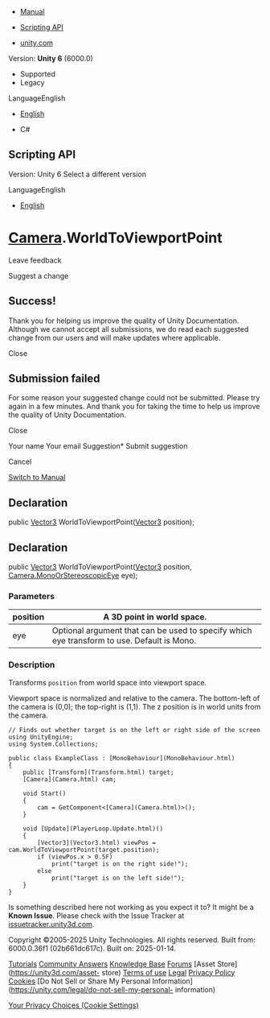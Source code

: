 [ ]()

  * [Manual](../Manual/index.html)
  * [Scripting API](../ScriptReference/index.html)

  * [unity.com](https://unity.com/)

Version: **Unity 6** (6000.0)

  * Supported
  * Legacy

LanguageEnglish

  * [English]()

  * C#

[ ](https://docs.unity3d.com)

## Scripting API

Version: Unity 6 Select a different version

LanguageEnglish

  * [English]()

#  [Camera](Camera.html).WorldToViewportPoint

Leave feedback

Suggest a change

## Success!

Thank you for helping us improve the quality of Unity Documentation. Although
we cannot accept all submissions, we do read each suggested change from our
users and will make updates where applicable.

Close

## Submission failed

For some reason your suggested change could not be submitted. Please <a>try
again</a> in a few minutes. And thank you for taking the time to help us
improve the quality of Unity Documentation.

Close

Your name Your email Suggestion* Submit suggestion

Cancel

[Switch to Manual](../Manual/class-Camera.html "Go to Camera Component in the
Manual")

## Declaration

public [Vector3](Vector3.html) WorldToViewportPoint([Vector3](Vector3.html)
position);

## Declaration

public [Vector3](Vector3.html) WorldToViewportPoint([Vector3](Vector3.html)
position, [Camera.MonoOrStereoscopicEye](Camera.MonoOrStereoscopicEye.html)
eye);

### Parameters

position | A 3D point in world space.  
---|---  
eye | Optional argument that can be used to specify which eye transform to use. Default is Mono.  
  
### Description

Transforms `position` from world space into viewport space.

Viewport space is normalized and relative to the camera. The bottom-left of
the camera is (0,0); the top-right is (1,1). The z position is in world units
from the camera.

    
    
    // Finds out whether target is on the left or right side of the screen
    using UnityEngine;
    using System.Collections;  
      
    public class ExampleClass : [MonoBehaviour](MonoBehaviour.html)
    {
        public [Transform](Transform.html) target;
        [Camera](Camera.html) cam;  
      
        void Start()
        {
            cam = GetComponent<[Camera](Camera.html)>();
        }  
      
        void [Update](PlayerLoop.Update.html)()
        {
            [Vector3](Vector3.html) viewPos = cam.WorldToViewportPoint(target.position);
            if (viewPos.x > 0.5F)
                print("target is on the right side!");
            else
                print("target is on the left side!");
        }
    }
    

Is something described here not working as you expect it to? It might be a
**Known Issue**. Please check with the Issue Tracker at
[issuetracker.unity3d.com](https://issuetracker.unity3d.com).

Copyright ©2005-2025 Unity Technologies. All rights reserved. Built from:
6000.0.36f1 (02b661dc617c). Built on: 2025-01-14.

[Tutorials](https://unity3d.com/learn) [Community
Answers](https://answers.unity3d.com) [Knowledge
Base](https://support.unity3d.com/hc/en-us)
[Forums](https://forum.unity3d.com) [Asset Store](https://unity3d.com/asset-
store) [Terms of use](https://docs.unity3d.com/Manual/TermsOfUse.html)
[Legal](https://unity.com/legal) [Privacy
Policy](https://unity.com/legal/privacy-policy)
[Cookies](https://unity.com/legal/cookie-policy) [Do Not Sell or Share My
Personal Information](https://unity.com/legal/do-not-sell-my-personal-
information)

[Your Privacy Choices (Cookie Settings)](javascript:void\(0\);)

